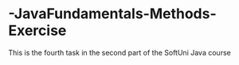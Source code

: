 # -JavaFundamentals-Methods-Exercise
This is the fourth task in the second part of the SoftUni Java course
